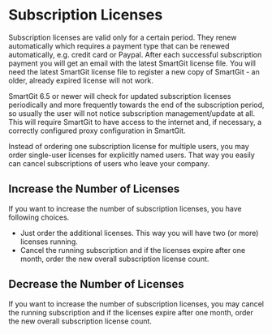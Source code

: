 # Subscription Licenses

Subscription licenses are valid only for a certain period. They renew
automatically which requires a payment type that can be renewed
automatically, e.g. credit card or Paypal. After each successful
subscription payment you will get an email with the latest SmartGit
license file. You will need the latest SmartGit license file to register
a new copy of SmartGit - an older, already expired license will not
work.

SmartGit 6.5 or newer will check for updated subscription licenses
periodically and more frequently towards the end of the subscription
period, so usually the user will not notice subscription
management/update at all. This will require SmartGit to have access to
the internet and, if necessary, a correctly configured proxy
configuration in SmartGit.

Instead of ordering one subscription license for multiple users, you may
order single-user licenses for explicitly named users. That way you
easily can cancel subscriptions of users who leave your company.

## Increase the Number of Licenses

If you want to increase the number of subscription licenses, you have
following choices.

-   Just order the additional licenses. This way you will have two (or
    more) licenses running.
-   Cancel the running subscription and if the licenses expire after one
    month, order the new overall subscription license count.

## Decrease the Number of Licenses

If you want to increase the number of subscription licenses, you may
cancel the running subscription and if the licenses expire after one
month, order the new overall subscription license count.

